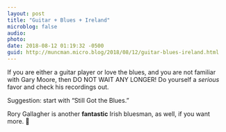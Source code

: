 ```yaml
---
layout: post
title: "Guitar + Blues + Ireland"
microblog: false
audio: 
photo: 
date: 2018-08-12 01:19:32 -0500
guid: http://muncman.micro.blog/2018/08/12/guitar-blues-ireland.html
---
```

If you are either a guitar player or love the blues, and you are not familiar with Gary Moore, then DO NOT WAIT ANY LONGER! Do yourself a _serious_ favor and check his recordings out. 

Suggestion: start with “Still Got the Blues.”

Rory Gallagher is another **fantastic** Irish bluesman, as well, if you want more. 
🎸 
